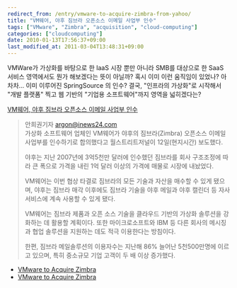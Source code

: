 ```yaml
---
redirect_from: /entry/vmware-to-acquire-zimbra-from-yahoo/
title: "VM웨어, 야후 짐브라 오픈소스 이메일 사업부 인수"
tags: ["VMware", "Zimbra", "acquisition", "cloud-computing"]
categories: ["cloudcomputing"]
date: 2010-01-13T17:56:37+09:00
last_modified_at: 2011-03-04T13:48:31+09:00
---
```

VMWare가 가상화를 바탕으로 한 IaaS 시장 뿐만 아니라 SMB를 대상으로 한
SaaS 서비스 영역에서도 뭔가 해보겠다는 뜻이 아닐까? 혹시 이미 이런
움직임이 있었나? 아차차... 이미 이루어진 SpringSource 의 인수? 결국,
"인프라의 가상화"로 시작해서 "개발 플랫폼" 찍고 웹 기반의 "기업용
소프트웨어"까지 영역을 넓히겠다는?

[VM웨어, 야후 짐브라 오픈소스 이메일 사업부 인수](http://itnews.inews24.com/php/news_view.php?g_serial=469369&g_menu=020600)

> 안희권기자 argon@inews24.com   
> 가상화 소프트웨어 업체인 VM웨어가 야후의 짐브라(Zimbra) 오픈소스 이메일
> 사업부를 인수하기로 합의했다고 월스트리트저널이 12일(현지시간) 보도했다.  
>   
> 야후는 지난 2007년에 3억5천만 달러에 인수했던 짐브라를 회사 구조조정에
> 따라 큰 폭으로 가격을 내린 1억 달러 이상의 가격에 매물로 시장에 내놨었다.  
>   
> VM웨어는 이번 협상 타결로 짐브라의 모든 기술과 자산을 매수할 수 있게
> 됐으며, 야후는 짐브라 매각 이후에도 짐브라 기술을 야후 메일과 야후
> 캘린더 등 자사 서비스에 계속 사용할 수 있게 됐다.  
>   
> VM웨어는 짐브라 제품과 오픈 소스 기술을 클라우드 기반의 가상화 솔루션을
> 강화하는 데 활용할 계획이다. 또한 마이크로소프트와 IBM 등 다른 회사의
> 메시징과 협업 솔루션을 지원하는 데도 적극 이용한다는 방침이다.  
>   
> 한편, 짐브라 메일솔루션의 이용자수는 지난해 86% 늘어난 5천500만명에
> 이르고 있으며, 특히 중소규모 기업 고객이 두 배 이상 증가했다.

- [VMware to Acquire Zimbra](http://www.vmware.com/company/news/releases/zimbra.html)
- [VMware to Acquire Zimbra](http://www.zimbra.com/about/vmware-acquires-zimbra.html)
